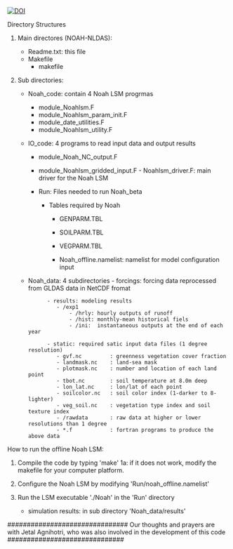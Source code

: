 
[![DOI](https://img.shields.io/badge/DOI-10.5281%2Fzenodo.14740700-blue)](https://doi.org/10.5281/zenodo.14740700)

Directory Structures

1. Main directores (NOAH-NLDAS): 

	- Readme.txt: this file
	- Makefile
        - makefile
	
2. Sub directories:
	- Noah_code: contain 4 Noah LSM progrmas
		- module_Noahlsm.F
		- module_Noahlsm_param_init.F
		- module_date_utilities.F
		- module_Noahlsm_utility.F

	- IO_code: 4 programs to read input data and output results

		- module_Noah_NC_output.F
		- module_Noahlsm_gridded_input.F
                - Noahlsm_driver.F:    main driver for the Noah LSM  

        - Run: Files needed to run Noah_beta
           	- Tables required by Noah
	         	- GENPARM.TBL
	         	- SOILPARM.TBL
	         	- VEGPARM.TBL

                - Noah_offline.namelist: namelist for model configuration input

	- Noah_data: 4 subdirectories
                - forcings: forcing data reprocessed from GLDAS data in NetCDF fromat

                - results: modeling results 
                   - /exp1
                       - /hrly: hourly outputs of runoff
                       - /hist: monthly-mean historical fiels
                       - /ini:  instantaneous outputs at the end of each year

                - static: required satic input data files (1 degree resolution)
                   - gvf.nc         : greenness vegetation cover fraction
                   - landmask.nc    : land-sea mask
                   - plotmask.nc    : number and location of each land point
                   - tbot.nc        : soil temperature at 8.0m deep
                   - lon_lat.nc     : lon/lat of each point
                   - soilcolor.nc   : soil color index (1-darker to 8-lighter)
                   - veg_soil.nc    : vegetation type index and soil texture index
                   - /rawdata       : raw data at higher or lower resolutions than 1 degree
                   - *.f            : fortran programs to produce the above data

How to run the offline Noah LSM:

 1. Compile the code by typing 'make' 
	1a: if it does not work, modify the makefile for your computer platform.

 2. Configure the Noah LSM by modifying 'Run/noah_offline.namelist' 

 3. Run the LSM executable './Noah' in the 'Run' directory

	- simulation results: in sub directory 'Noah_data/results'

############################### Our thoughts and prayers are with Jetal Agnihotri, who was also involved in the development of this code ##############################
